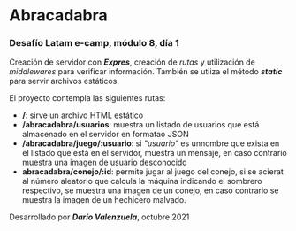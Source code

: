 # Abracadabra
### Desafío Latam e-camp, módulo 8, día 1

Creación de servidor con ***Expres***, creación de *rutas* y utilización de *middlewares* para verificar información.
También se utiiza el método ***static*** para servir archivos estáticos.

El proyecto contempla las siguientes rutas:
 - **/**: sirve un archivo HTML estático
 - **/abracadabra/usuarios**: muestra un listado de usuarios que está almacenado en el servidor en formatao JSON
 - **/abracadabra/juego/:usuario**: si *"usuario"* es unnombre que exista en el listado que está en el servidor, muestra un mensaje, en caso contrario muestra una imagen de usuario desconocido
 - **abracadabra/conejo/:id**: permite jugar al juego del conejo, si se acierat al número aleatorio que calcula la  máquina indicando el sombrero respectivo, se muestra una imagen de un conejo, en caso contrario se muestra la imagen de un hechicero malvado.

Desarrollado por ***Darío Valenzuela***, octubre 2021